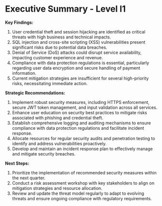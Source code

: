 # Executive Summary - Level l1

**Key Findings:**
1. User credential theft and session hijacking are identified as critical threats with high business and technical impacts.
2. SQL injection and cross-site scripting (XSS) vulnerabilities present significant risks due to potential data breaches.
3. Denial of Service (DoS) attacks could disrupt service availability, impacting customer experience and revenue.
4. Compliance with data protection regulations is essential, particularly regarding user data encryption and secure handling of payment information.
5. Current mitigation strategies are insufficient for several high-priority risks, necessitating immediate action.

**Strategic Recommendations:**
1. Implement robust security measures, including HTTPS enforcement, secure JWT token management, and input validation across all services.
2. Enhance user education on security best practices to mitigate risks associated with phishing and credential theft.
3. Establish comprehensive logging and auditing mechanisms to ensure compliance with data protection regulations and facilitate incident response.
4. Allocate resources for regular security audits and penetration testing to identify and address vulnerabilities proactively.
5. Develop and maintain an incident response plan to effectively manage and mitigate security breaches.

**Next Steps:**
1. Prioritize the implementation of recommended security measures within the next quarter.
2. Conduct a risk assessment workshop with key stakeholders to align on mitigation strategies and resource allocation.
3. Review and update the threat model regularly to adapt to evolving threats and ensure ongoing compliance with regulatory requirements.

